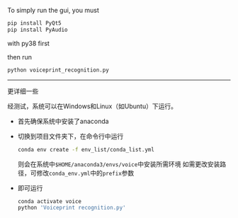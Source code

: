To simply run the gui, you must

```bash
pip install PyQt5
pip install PyAudio
```

with py38 first

then run

```bash
python voiceprint_recognition.py
```

---

更详细一些

经测试，系统可以在Windows和Linux（如Ubuntu）下运行。

- 首先确保系统中安装了anaconda

- 切换到项目文件夹下，在命令行中运行

  ```bash
  conda env create -f env_list/conda_list.yml
  ```

  则会在系统中`$HOME/anaconda3/envs/voice`中安装所需环境
  如需更改安装路径，可修改`conda_env.yml`中的`prefix`参数

- 即可运行

  ```bash
  conda activate voice
  python 'Voiceprint recognition.py'
  ```